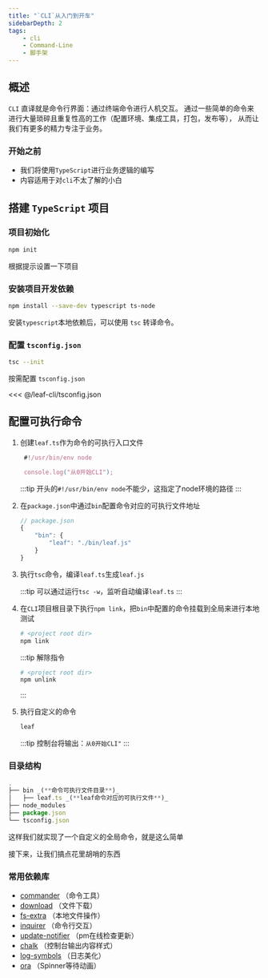```yaml
---
title: "`CLI`从入门到开车"
sidebarDepth: 2
tags: 
    - cli
    - Command-Line
    - 脚手架
---
```


## 概述

`CLI` 直译就是命令行界面：通过终端命令进行人机交互。
通过一些简单的命令来进行大量琐碎且重复性高的工作（配置环境、集成工具，打包，发布等），
从而让我们有更多的精力专注于业务。

### 开始之前

- 我们将使用`TypeScript`进行业务逻辑的编写
- 内容适用于对`cli`不太了解的小白

## 搭建 `TypeScript` 项目

### 项目初始化

```bash
npm init
```

根据提示设置一下项目

### 安装项目开发依赖

```bash
npm install --save-dev typescript ts-node
```

安装`typescript`本地依赖后，可以使用 `tsc` 转译命令。

### 配置 `tsconfig.json`

```bash
tsc --init
```

按需配置 `tsconfig.json`

<<< @/leaf-cli/tsconfig.json

## 配置可执行命令

1. 创建`leaf.ts`作为命令的可执行入口文件

   ```ts
    #!/usr/bin/env node

    console.log("从0开始CLI");
   ```

   :::tip
   开头的`#!/usr/bin/env node`不能少，这指定了node环境的路径
   :::

2. 在`package.json`中通过`bin`配置命令对应的可执行文件地址

    ```js
    // package.json
    {
        "bin": {
            "leaf": "./bin/leaf.js"
        }
    }
    ```

3. 执行`tsc`命令，编译`leaf.ts`生成`leaf.js`

   :::tip
   可以通过运行`tsc -w`，监听自动编译`leaf.ts`
   :::

4. 在`CLI`项目根目录下执行`npm link`，把`bin`中配置的命令挂载到全局来进行本地测试

    ```bash
    # <project root dir> 
    npm link
    ```

    :::tip  解除指令

    ```bash
    # <project root dir> 
    npm unlink
    ```

    :::

5. 执行自定义的命令

    ```bash
    leaf
    ```

    :::tip
    控制台将输出：`从0开始CLI"`
    :::

### 目录结构

```js
.
├── bin _(**命令可执行文件目录**)_
│   ├── leaf.ts _(**leaf命令对应的可执行文件**)_
├── node_modules
├── package.json
└── tsconfig.json
```

这样我们就实现了一个自定义的全局命令，就是这么简单

接下来，让我们搞点花里胡哨的东西

### 常用依赖库

- [commander](https://www.npmjs.com/package/commander) （命令工具）
- [download](https://www.npmjs.com/package/download) （文件下载）
- [fs-extra](https://www.npmjs.com/package/fs-extra) （本地文件操作）
- [inquirer](https://www.npmjs.com/package/inquirer) （命令行交互）
- [update-notifier](https://www.npmjs.com/package/update-notifier) （pm在线检查更新）
- [chalk](https://www.npmjs.com/package/chalk) （控制台输出内容样式）
- [log-symbols](https://www.npmjs.com/package/log-symbols) （日志美化）
- [ora](https://www.npmjs.com/package/ora) （Spinner等待动画）
